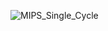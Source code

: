 ![MIPS_Single_Cycle](https://github.com/user-attachments/assets/3b55057a-de72-4a5b-80f6-c3b9e7f82653)
